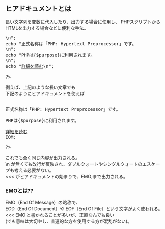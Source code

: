## ヒアドキュメントとは
長い文字列を変数に代入したり、出力する場合に使用し、
PHPスクリプトからHTMLを出力する場合などに便利な手法。

<pre>
<?php

$purpose = "Webプログラミング";

echo "PHPとは、HTMLへの埋め込み型プログラミング言語です。<br />\n";
echo "正式名称は「PHP: Hypertext Preprocessor」です。<br />\n";
echo "PHPは{$purpose}に利用されます。<br />\n";
echo "<a href=\"detail.php\">詳細を読む<a>\n";

?>
</pre>
  
例えば、上記のような長い文章でも  
下記のようにヒアドキュメントを使えば
<pre>
<?php

$purpose = "Webプログラミング";

echo <<< EOM
PHPとは、HTMLへの埋め込み型プログラミング言語です。<br />
正式名称は「PHP: Hypertext Preprocessor」です。<br />
PHPは{$purpose}に利用されます。<br />
<a href="detail.php">詳細を読む<a>
EOM;

?>
</pre>  
  
これでも全く同じ内容が出力される。  
\n が無くても改行が反映され、ダブルクォートやシングルクォートのエスケープも考える必要がない。  
<<< がヒアドキュメントの始まりで、EMO;まで出力される。  

### EMOとは??    
EMO（End Of Message）の略称で、  
EOD（End Of Document）や EOF（End Of File）という文字がよく使われる。  
<<< EMO と書かれることが多いが、正直なんでも良い  
(でも意味は大切やし、普遍的な方を使用する方が混乱がない)。
